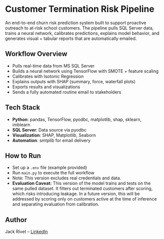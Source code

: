 # Customer Termination Risk Pipeline
An end-to-end churn risk prediction system built to support proactive outreach to at-risk school customers. The pipeline pulls SQL Server data, trains a neural network, calibrates predictions, explains model behavior, and generates visual + tabular reports that are automatically emailed.

## Workflow Overview
- Pulls real-time data from MS SQL Server
- Builds a neural network using TensorFlow with SMOTE + feature scaling
- Calibrates with Isotonic Regression
- Explains outputs with SHAP (summary, force, waterfall plots)
- Exports results and visualizations
- Sends a fully automated routine email to stakeholders
## Tech Stack
- **Python**: pandas, TensorFlow, pyodbc, matplotlib, shap, sklearn, imblearn
- **SQL Server**: Data source via pyodbc
- **Visualization**: SHAP, Matplotlib, Seaborn
- **Automation**: smtplib for email delivery

## How to Run
- Set up a `.env` file (example provided)
- Run `main.py` to execute the full workflow
- Note: This version excludes real credentials and data.
- **Evaluation Caveat:** 
This version of the model trains and tests on the same pulled dataset. It filters out terminated customers after scoring, which risks introducing leakage. In a future version, this will be addressed by scoring only on customers active at the time of inference and separating evaluation from calibration.
## Author
Jack Rivet – [LinkedIn](https://www.linkedin.com/in/jack-rivet-6a810a197)
